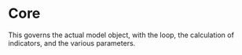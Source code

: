 # Core

This governs the actual model object, with the loop, the calculation of indicators, and the various parameters.